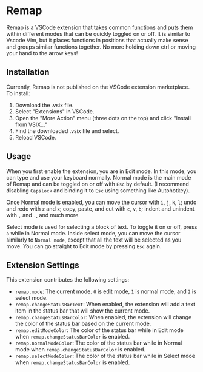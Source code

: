 # Remap

Remap is a VSCode extension that takes common functions and puts them within different modes that can be quickly toggled on or off. It is similar to Vscode Vim, but it places functions in positions that actually make sense and groups similar functions together. No more holding down ctrl or moving your hand to the arrow keys!

## Installation

Currently, Remap is not published on the VSCode extension marketplace. To install:

1. Download the .vsix file.
2. Select "Extensions" in VSCode.
3. Open the "More Action" menu (three dots on the top) and click "Install from VSIX…"
4. Find the downloaded .vsix file and select.
5. Reload VSCode.

## Usage

When you first enable the extension, you are in Edit mode. In this mode, you can type and use your keyboard normally. Normal mode is the main mode of Remap and can be toggled on or off with `Esc` by default. (I recommend disabling `Capslock` and binding it to `Esc` using something like Autohotkey). 

Once Normal mode is enabled, you can move the cursor with `i`, `j`, `k`, `l`; undo and redo with `z` and `x`; copy, paste, and cut with `c`, `v`, `b`; indent and unindent with `,` and `.`, and much more.

Select mode is used for selecting a block of text. To toggle it on or off, press `a` while in Normal mode. Inside select mode, you can move the cursor similarly to `Normal mode`, except that all the text will be selected as you move. You can go straight to Edit mode by pressing `Esc` again.

## Extension Settings

This extension contributes the following settings:

* `remap.mode`: The current mode. `0` is edit mode, `1` is normal mode, and `2` is select mode.
* `remap.changeStatusBarText`: When enabled, the extension will add a text item in the status bar that will show the current mode.
* `remap.changeStatusBarColor`: When enabled, the extension will change the color of the status bar based on the current mode.
* `remap.editModeColor`: The color of the status bar while in Edit mode when `remap.changeStatusBarColor` is enabled.
* `remap.normalModeColor`: The color of the status bar while in Normal mode when `remap.changeStatusBarColor` is enabled.
* `remap.selectModeColor`: The color of the status bar while in Select mdoe when `remap.changeStatusBarColor` is enabled.
